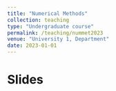 ```yaml
---
title: "Numerical Methods"
collection: teaching
type: "Undergraduate course"
permalink: /teaching/nummet2023
venue: "University 1, Department"
date: 2023-01-01
---
```


Slides
======
